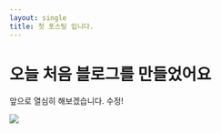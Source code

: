```yaml
---
layout: single
title: 첫 포스팅 입니다.
---
```


# 오늘 처음 블로그를 만들었어요

앞으로 열심히 해보겠습니다.
수정!

![](Pasted%20image%2020240315185524.png)